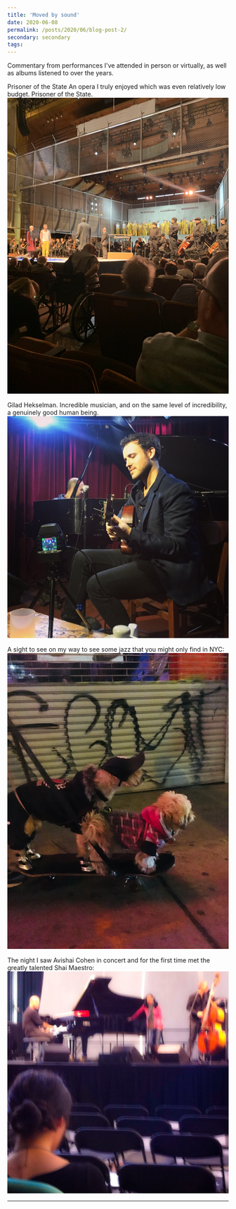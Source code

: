 ```yaml
---
title: 'Moved by sound'
date: 2020-06-08
permalink: /posts/2020/06/blog-post-2/
secondary: secondary
tags:
---
```


Commentary from  performances I've attended in person or virtually, as well as albums listened to over the years.



Prisoner of the State An opera I truly enjoyed which was even relatively low budget. Prisoner of the State. 
![](/images/classical.jpg)

Gilad Hekselman. Incredible musician, and on the same level of incredibility, a genuinely good human being. 
![](/images/jazz1.jpg)

A sight to see on my way to see some jazz that you might only find in NYC:
![](/images/jazz2.jpg)

The night I saw Avishai Cohen in concert and for the first time met the greatly talented Shai Maestro:
![](/images/jazz3.jpeg)

------